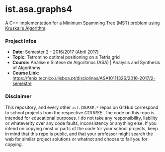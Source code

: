 # ist.asa.graphs4
A C++ implementation for a Minimum Spamming Tree (MST) problem using [Kruskal's Algorithm](https://en.wikipedia.org/wiki/Kruskal%27s_algorithm).

### Project Infos
* **Date:** Semester 2 - 2016/2017 (Abril 2017)
* **Topic:** Tetromino optimal positioning on a Tetris grid
* **Course:** Análise e Síntese de Algoritmos (ASA) | Analysis and Synthesis of Algorithms
* **Course Link:** https://fenix.tecnico.ulisboa.pt/disciplinas/ASA10111326/2016-2017/2-semestre


### Disclaimer
This repository, and every other `ist.COURSE.*` repos on GitHub correspond to school projects from the respective *COURSE*. The code on this repo is intended for educational purposes. I do not take any responsibility, liability or whateverity over any code faults, inconsistency or anything else. If you intend on copying most or parts of the code for your school projects, keep in mind that this repo is public, and that your professor might search the web for similar project solutions or whatnot and choose to fail you for copying.
